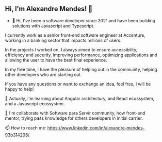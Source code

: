## Hi, I'm Alexandre Mendes! 👋

- 🔭 Hi, I've been a software developer since 2021 and have been building solutions with Javascript and Typescript.

I currently work as a senior front-end software engineer at Accenture, working in a banking sector that impacts millions of users.

In the projects I worked on, I always aimed to ensure accessibility, efficiency and security, improving performance, optimizing applications and allowing the user to have the best final experience.

In my free time, I have the pleasure of helping out in the community, helping other developers who are starting out.

If you have any questions or want to exchange an idea, feel free, I will be happy to help!

🌱 Actually, i'm learning about Angular architectury, and React ecossystem, and a Javascript ecossystem.

👯 I'm collaborate with Software para Servir community, how front-end mentor, trying pass knowledge for others developers in initial carrier.

📫 How to reach me: https://www.linkedin.com/in/alexandre-mendes-93b314206/
